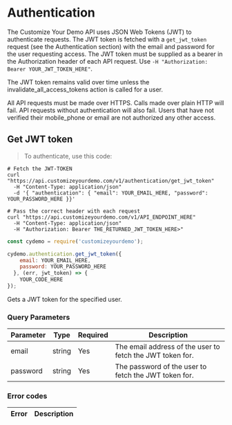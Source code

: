 # Authentication

The Customize Your Demo API uses JSON Web Tokens (JWT) to authenticate requests. The JWT token is fetched with a `get_jwt_token` request (see the Authentication section) with the email and password for the user requesting access. The JWT token must be supplied as a bearer in the Authorization header of each API request. Use `-H "Authorization: Bearer YOUR_JWT_TOKEN_HERE"`. 

The JWT token remains valid over time unless the invalidate_all_access_tokens action is called for a user. 

All API requests must be made over HTTPS. Calls made over plain HTTP will fail. API requests without authentication will also fail. Users that have not verified their mobile_phone or email are not authorized any other access. 

## Get JWT token

> To authenticate, use this code:

```shell
# Fetch the JWT-TOKEN
curl "https://api.customizeyourdemo.com/v1/authentication/get_jwt_token"
  -H "Content-Type: application/json"
  -d '{ "authentication": { "email": YOUR_EMAIL_HERE, "password": YOUR_PASSWORD_HERE }}'

# Pass the correct header with each request
curl "https://api.customizeyourdemo.com/v1/API_ENDPOINT_HERE"
  -H "Content-Type: application/json"
  -H "Authorization: Bearer THE_RETURNED_JWT_TOKEN_HERE>"
```

```javascript
const cydemo = require('customizeyourdemo');

cydemo.authentication.get_jwt_token({
    email: YOUR_EMAIL_HERE, 
    password: YOUR_PASSWORD_HERE
  }, (err, jwt_token) => {
    YOUR_CODE_HERE
});

```

Gets a JWT token for the specified user. 

### Query Parameters

Parameter | Type | Required | Description
--------- | ---- |-------- | ------
email | string | Yes | The email address of the user to fetch the JWT token for.
password | string | Yes | The password of the user to fetch the JWT token for.

### Error codes

Error | Description
----- | -----------
